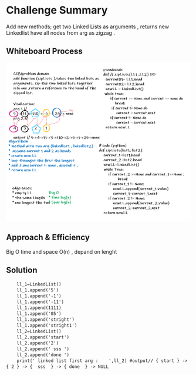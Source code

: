 # Challenge Summary
<!-- Description of the challenge -->
Add new methods; get two Linked Lists as arguments , returns new Linkedlist have all nodes from arg  as zigzag .

## Whiteboard Process
<!-- Embedded whiteboard image -->
![ll_zip](/img/ll_zip.PNG)
## Approach & Efficiency
<!-- What approach did you take? Why? What is the Big O space/time for this approach? -->
Big O time and space O(n) , depand on lenght
## Solution
<!-- Show how to run your code, and examples of it in action -->
```
    ll_1=LinkedList()
    ll_1.append('5')
    ll_1.append('-1')
    ll_1.append('-11')
    ll_1.append(1111)
    ll_1.append('05')
    ll_1.append('stright')
    ll_1.append('stright1')
    ll_2=LinkedList()
    ll_2.append('start')
    ll_2.append('2')
    ll_2.append(' sss ')
    ll_2.append('done ')
    print(' linked list first arg :    ',ll_2) #output// { start } -> { 2 } -> {  sss  } -> { done  } -> NULL
```